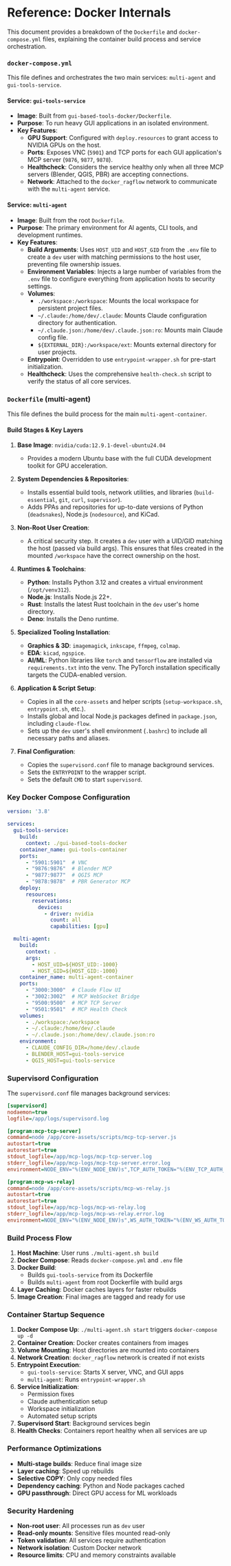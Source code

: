 # Reference: Docker Internals

This document provides a breakdown of the `Dockerfile` and `docker-compose.yml` files, explaining the container build process and service orchestration.

### `docker-compose.yml`

This file defines and orchestrates the two main services: `multi-agent` and `gui-tools-service`.

#### Service: `gui-tools-service`
-   **Image**: Built from `gui-based-tools-docker/Dockerfile`.
-   **Purpose**: To run heavy GUI applications in an isolated environment.
-   **Key Features**:
    -   **GPU Support**: Configured with `deploy.resources` to grant access to NVIDIA GPUs on the host.
    -   **Ports**: Exposes VNC (`5901`) and TCP ports for each GUI application's MCP server (`9876`, `9877`, `9878`).
    -   **Healthcheck**: Considers the service healthy only when all three MCP servers (Blender, QGIS, PBR) are accepting connections.
    -   **Network**: Attached to the `docker_ragflow` network to communicate with the `multi-agent` service.

#### Service: `multi-agent`
-   **Image**: Built from the root `Dockerfile`.
-   **Purpose**: The primary environment for AI agents, CLI tools, and development runtimes.
-   **Key Features**:
    -   **Build Arguments**: Uses `HOST_UID` and `HOST_GID` from the `.env` file to create a `dev` user with matching permissions to the host user, preventing file ownership issues.
    -   **Environment Variables**: Injects a large number of variables from the `.env` file to configure everything from application hosts to security settings.
    -   **Volumes**:
        -   `./workspace:/workspace`: Mounts the local workspace for persistent project files.
        -   `~/.claude:/home/dev/.claude`: Mounts Claude configuration directory for authentication.
        -   `~/.claude.json:/home/dev/.claude.json:ro`: Mounts main Claude config file.
        -   `${EXTERNAL_DIR}:/workspace/ext`: Mounts external directory for user projects.
    -   **Entrypoint**: Overridden to use `entrypoint-wrapper.sh` for pre-start initialization.
    -   **Healthcheck**: Uses the comprehensive `health-check.sh` script to verify the status of all core services.

### `Dockerfile` (multi-agent)

This file defines the build process for the main `multi-agent-container`.

#### Build Stages & Key Layers

1.  **Base Image**: `nvidia/cuda:12.9.1-devel-ubuntu24.04`
    -   Provides a modern Ubuntu base with the full CUDA development toolkit for GPU acceleration.

2.  **System Dependencies & Repositories**:
    -   Installs essential build tools, network utilities, and libraries (`build-essential`, `git`, `curl`, `supervisor`).
    -   Adds PPAs and repositories for up-to-date versions of Python (`deadsnakes`), Node.js (`nodesource`), and KiCad.

3.  **Non-Root User Creation**:
    -   A critical security step. It creates a `dev` user with a UID/GID matching the host (passed via build args). This ensures that files created in the mounted `/workspace` have the correct ownership on the host.

4.  **Runtimes & Toolchains**:
    -   **Python**: Installs Python 3.12 and creates a virtual environment (`/opt/venv312`).
    -   **Node.js**: Installs Node.js 22+.
    -   **Rust**: Installs the latest Rust toolchain in the `dev` user's home directory.
    -   **Deno**: Installs the Deno runtime.

5.  **Specialized Tooling Installation**:
    -   **Graphics & 3D**: `imagemagick`, `inkscape`, `ffmpeg`, `colmap`.
    -   **EDA**: `kicad`, `ngspice`.
    -   **AI/ML**: Python libraries like `torch` and `tensorflow` are installed via `requirements.txt` into the venv. The PyTorch installation specifically targets the CUDA-enabled version.

6.  **Application & Script Setup**:
    -   Copies in all the `core-assets` and helper scripts (`setup-workspace.sh`, `entrypoint.sh`, etc.).
    -   Installs global and local Node.js packages defined in `package.json`, including `claude-flow`.
    -   Sets up the `dev` user's shell environment (`.bashrc`) to include all necessary paths and aliases.

7.  **Final Configuration**:
    -   Copies the `supervisord.conf` file to manage background services.
    -   Sets the `ENTRYPOINT` to the wrapper script.
    -   Sets the default `CMD` to start `supervisord`.

### Key Docker Compose Configuration

```yaml
version: '3.8'

services:
  gui-tools-service:
    build:
      context: ./gui-based-tools-docker
    container_name: gui-tools-container
    ports:
      - "5901:5901"  # VNC
      - "9876:9876"  # Blender MCP
      - "9877:9877"  # QGIS MCP
      - "9878:9878"  # PBR Generator MCP
    deploy:
      resources:
        reservations:
          devices:
            - driver: nvidia
              count: all
              capabilities: [gpu]

  multi-agent:
    build:
      context: .
      args:
        - HOST_UID=${HOST_UID:-1000}
        - HOST_GID=${HOST_GID:-1000}
    container_name: multi-agent-container
    ports:
      - "3000:3000"  # Claude Flow UI
      - "3002:3002"  # MCP WebSocket Bridge
      - "9500:9500"  # MCP TCP Server
      - "9501:9501"  # MCP Health Check
    volumes:
      - ./workspace:/workspace
      - ~/.claude:/home/dev/.claude
      - ~/.claude.json:/home/dev/.claude.json:ro
    environment:
      - CLAUDE_CONFIG_DIR=/home/dev/.claude
      - BLENDER_HOST=gui-tools-service
      - QGIS_HOST=gui-tools-service
```

### Supervisord Configuration

The `supervisord.conf` file manages background services:

```ini
[supervisord]
nodaemon=true
logfile=/app/logs/supervisord.log

[program:mcp-tcp-server]
command=node /app/core-assets/scripts/mcp-tcp-server.js
autostart=true
autorestart=true
stdout_logfile=/app/mcp-logs/mcp-tcp-server.log
stderr_logfile=/app/mcp-logs/mcp-tcp-server.error.log
environment=NODE_ENV="%(ENV_NODE_ENV)s",TCP_AUTH_TOKEN="%(ENV_TCP_AUTH_TOKEN)s"

[program:mcp-ws-relay]
command=node /app/core-assets/scripts/mcp-ws-relay.js
autostart=true
autorestart=true
stdout_logfile=/app/mcp-logs/mcp-ws-relay.log
stderr_logfile=/app/mcp-logs/mcp-ws-relay.error.log
environment=NODE_ENV="%(ENV_NODE_ENV)s",WS_AUTH_TOKEN="%(ENV_WS_AUTH_TOKEN)s"
```

### Build Process Flow

1. **Host Machine**: User runs `./multi-agent.sh build`
2. **Docker Compose**: Reads `docker-compose.yml` and `.env` file
3. **Docker Build**: 
   - Builds `gui-tools-service` from its Dockerfile
   - Builds `multi-agent` from root Dockerfile with build args
4. **Layer Caching**: Docker caches layers for faster rebuilds
5. **Image Creation**: Final images are tagged and ready for use

### Container Startup Sequence

1. **Docker Compose Up**: `./multi-agent.sh start` triggers `docker-compose up -d`
2. **Container Creation**: Docker creates containers from images
3. **Volume Mounting**: Host directories are mounted into containers
4. **Network Creation**: `docker_ragflow` network is created if not exists
5. **Entrypoint Execution**: 
   - `gui-tools-service`: Starts X server, VNC, and GUI apps
   - `multi-agent`: Runs `entrypoint-wrapper.sh`
6. **Service Initialization**:
   - Permission fixes
   - Claude authentication setup
   - Workspace initialization
   - Automated setup scripts
7. **Supervisord Start**: Background services begin
8. **Health Checks**: Containers report healthy when all services are up

### Performance Optimizations

- **Multi-stage builds**: Reduce final image size
- **Layer caching**: Speed up rebuilds
- **Selective COPY**: Only copy needed files
- **Dependency caching**: Python and Node packages cached
- **GPU passthrough**: Direct GPU access for ML workloads

### Security Hardening

- **Non-root user**: All processes run as `dev` user
- **Read-only mounts**: Sensitive files mounted read-only
- **Token validation**: All services require authentication
- **Network isolation**: Custom Docker network
- **Resource limits**: CPU and memory constraints available